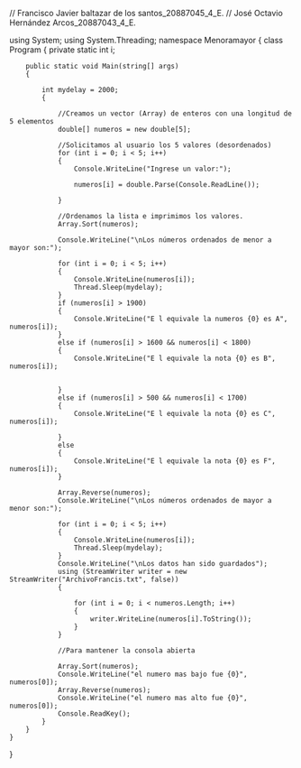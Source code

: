 // Francisco Javier baltazar de los santos_20887045_4_E.
// José Octavio Hernández Arcos_20887043_4_E.

using System;
using System.Threading;
namespace Menoramayor
{
    class Program
    {
        private static int i;

        public static void Main(string[] args)
        {

            int mydelay = 2000;
            {

                //Creamos un vector (Array) de enteros con una longitud de 5 elementos
                double[] numeros = new double[5];

                //Solicitamos al usuario los 5 valores (desordenados)
                for (int i = 0; i < 5; i++)
                {
                    Console.WriteLine("Ingrese un valor:");

                    numeros[i] = double.Parse(Console.ReadLine());

                }

                //Ordenamos la lista e imprimimos los valores.
                Array.Sort(numeros);

                Console.WriteLine("\nLos números ordenados de menor a mayor son:");

                for (int i = 0; i < 5; i++)
                {
                    Console.WriteLine(numeros[i]);
                    Thread.Sleep(mydelay);
                }
                if (numeros[i] > 1900)
                {
                    Console.WriteLine("E l equivale la numeros {0} es A", numeros[i]);
                }
                else if (numeros[i] > 1600 && numeros[i] < 1800)
                {
                    Console.WriteLine("E l equivale la nota {0} es B", numeros[i]);


                }
                else if (numeros[i] > 500 && numeros[i] < 1700)
                {
                    Console.WriteLine("E l equivale la nota {0} es C", numeros[i]);

                }
                else
                {
                    Console.WriteLine("E l equivale la nota {0} es F", numeros[i]);
                }

                Array.Reverse(numeros);
                Console.WriteLine("\nLos números ordenados de mayor a menor son:");

                for (int i = 0; i < 5; i++)
                {
                    Console.WriteLine(numeros[i]);
                    Thread.Sleep(mydelay);
                }
                Console.WriteLine("\nLos datos han sido guardados");
                using (StreamWriter writer = new StreamWriter("ArchivoFrancis.txt", false))
                {

                    for (int i = 0; i < numeros.Length; i++)
                    {
                        writer.WriteLine(numeros[i].ToString());
                    }
                }

                //Para mantener la consola abierta
               
                Array.Sort(numeros);
                Console.WriteLine("el numero mas bajo fue {0}", numeros[0]);
                Array.Reverse(numeros);
                Console.WriteLine("el numero mas alto fue {0}", numeros[0]);
                Console.ReadKey();
            }
        }
    }
}

